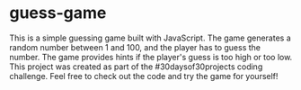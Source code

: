 # guess-game
This is a simple guessing game built with JavaScript. The game generates a random number between 1 and 100, and the player has to guess the number. The game provides hints if the player's guess is too high or too low. This project was created as part of the #30daysof30projects coding challenge. Feel free to check out the code and try the game for yourself!
